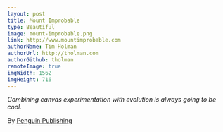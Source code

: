 ```yaml
---
layout: post
title: Mount Improbable
type: Beautiful
image: mount-improbable.png
link: http://www.mountimprobable.com
authorName: Tim Holman
authorUrl: http://tholman.com
authorGithub: tholman
remoteImage: true
imgWidth: 1562
imgHeight: 716
---
```


_Combining canvas experimentation with evolution is always going to be cool._

By [Penguin Publishing](http://www.penguin.com)
